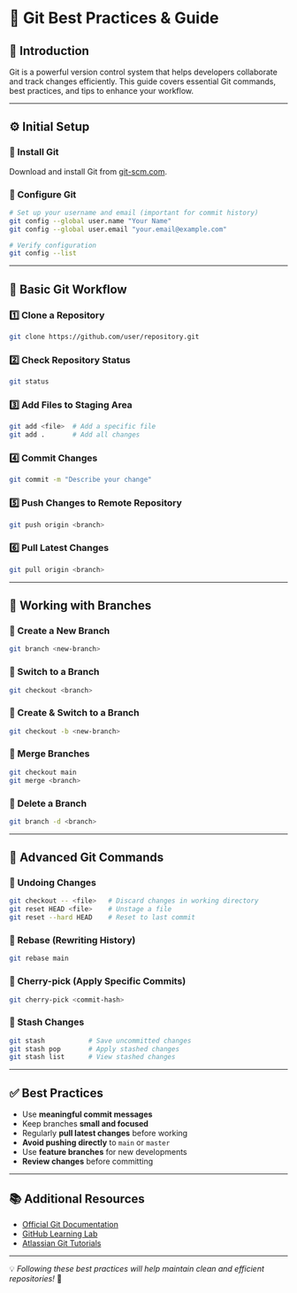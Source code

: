# 📘 Git Best Practices & Guide

## 📌 Introduction
Git is a powerful version control system that helps developers collaborate and track changes efficiently. This guide covers essential Git commands, best practices, and tips to enhance your workflow.

---

## ⚙️ Initial Setup

### 🔹 Install Git
Download and install Git from [git-scm.com](https://git-scm.com/).

### 🔹 Configure Git
```sh
# Set up your username and email (important for commit history)
git config --global user.name "Your Name"
git config --global user.email "your.email@example.com"

# Verify configuration
git config --list
```

---

## 🔄 Basic Git Workflow

### 1️⃣ Clone a Repository
```sh
git clone https://github.com/user/repository.git
```

### 2️⃣ Check Repository Status
```sh
git status
```

### 3️⃣ Add Files to Staging Area
```sh
git add <file>  # Add a specific file
git add .       # Add all changes
```

### 4️⃣ Commit Changes
```sh
git commit -m "Describe your change"
```

### 5️⃣ Push Changes to Remote Repository
```sh
git push origin <branch>
```

### 6️⃣ Pull Latest Changes
```sh
git pull origin <branch>
```

---

## 🌿 Working with Branches

### 🔹 Create a New Branch
```sh
git branch <new-branch>
```

### 🔹 Switch to a Branch
```sh
git checkout <branch>
```

### 🔹 Create & Switch to a Branch
```sh
git checkout -b <new-branch>
```

### 🔹 Merge Branches
```sh
git checkout main
git merge <branch>
```

### 🔹 Delete a Branch
```sh
git branch -d <branch>
```

---

## 🚀 Advanced Git Commands

### 🔄 Undoing Changes
```sh
git checkout -- <file>   # Discard changes in working directory
git reset HEAD <file>    # Unstage a file
git reset --hard HEAD    # Reset to last commit
```

### 🔹 Rebase (Rewriting History)
```sh
git rebase main
```

### 🔹 Cherry-pick (Apply Specific Commits)
```sh
git cherry-pick <commit-hash>
```

### 🔹 Stash Changes
```sh
git stash           # Save uncommitted changes
git stash pop       # Apply stashed changes
git stash list      # View stashed changes
```

---

## ✅ Best Practices

- Use **meaningful commit messages**
- Keep branches **small and focused**
- Regularly **pull latest changes** before working
- **Avoid pushing directly** to `main` or `master`
- Use **feature branches** for new developments
- **Review changes** before committing

---

## 📚 Additional Resources

- [Official Git Documentation](https://git-scm.com/doc)
- [GitHub Learning Lab](https://lab.github.com/)
- [Atlassian Git Tutorials](https://www.atlassian.com/git/tutorials)

---

💡 *Following these best practices will help maintain clean and efficient repositories!* 🚀
